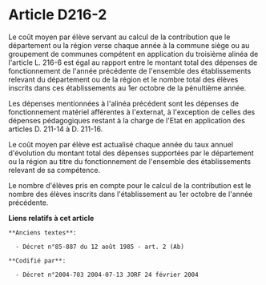 # Article D216-2

Le coût moyen par élève servant au calcul de la contribution que le département ou la région verse chaque année à la commune
siège ou au groupement de communes compétent en application du troisième alinéa de l'article L. 216-6 est égal au rapport
entre le montant total des dépenses de fonctionnement de l'année précédente de l'ensemble des établissements relevant du
département ou de la région et le nombre total des élèves inscrits dans ces établissements au 1er octobre de la pénultième
année.

Les dépenses mentionnées à l'alinéa précédent sont les dépenses de fonctionnement matériel afférentes à l'externat, à
l'exception de celles des dépenses pédagogiques restant à la charge de l'Etat en application des articles D. 211-14 à D.
211-16.

Le coût moyen par élève est actualisé chaque année du taux annuel d'évolution du montant total des dépenses supportées par le
département ou la région au titre du fonctionnement de l'ensemble des établissements relevant de sa compétence.

Le nombre d'élèves pris en compte pour le calcul de la contribution est le nombre des élèves inscrits dans l'établissement au
1er octobre de l'année précédente.

**Liens relatifs à cet article**

	**Anciens textes**:

	  - Décret n°85-887 du 12 août 1985 - art. 2 (Ab)

	**Codifié par**:

	  - Décret n°2004-703 2004-07-13 JORF 24 février 2004
